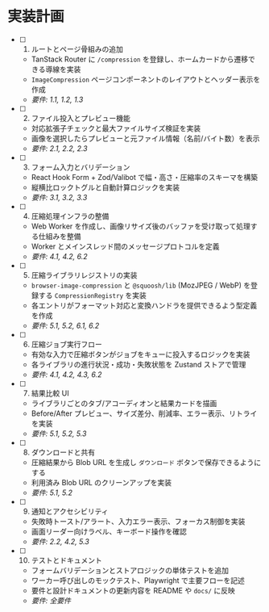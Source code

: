 # 実装計画

- [ ] 1. ルートとページ骨組みの追加
  - TanStack Router に `/compression` を登録し、ホームカードから遷移できる導線を実装
  - `ImageCompression` ページコンポーネントのレイアウトとヘッダー表示を作成
  - _要件: 1.1, 1.2, 1.3_

- [ ] 2. ファイル投入とプレビュー機能
  - 対応拡張子チェックと最大ファイルサイズ検証を実装
  - 画像を選択したらプレビューと元ファイル情報（名前/バイト数）を表示
  - _要件: 2.1, 2.2, 2.3_

- [ ] 3. フォーム入力とバリデーション
  - React Hook Form + Zod/Valibot で幅・高さ・圧縮率のスキーマを構築
  - 縦横比ロックトグルと自動計算ロジックを実装
  - _要件: 3.1, 3.2, 3.3_

- [ ] 4. 圧縮処理インフラの整備
  - Web Worker を作成し、画像リサイズ後のバッファを受け取って処理する仕組みを整備
  - Worker とメインスレッド間のメッセージプロトコルを定義
  - _要件: 4.1, 4.2, 6.2_

- [ ] 5. 圧縮ライブラリレジストリの実装
  - `browser-image-compression` と `@squoosh/lib` (MozJPEG / WebP) を登録する `CompressionRegistry` を実装
  - 各エントリがフォーマット対応と変換ハンドラを提供できるよう型定義を作成
  - _要件: 5.1, 5.2, 6.1, 6.2_

- [ ] 6. 圧縮ジョブ実行フロー
  - 有効な入力で圧縮ボタンがジョブをキューに投入するロジックを実装
  - 各ライブラリの進行状況・成功・失敗状態を Zustand ストアで管理
  - _要件: 4.1, 4.2, 4.3, 6.2_

- [ ] 7. 結果比較 UI
  - ライブラリごとのタブ/アコーディオンと結果カードを描画
  - Before/After プレビュー、サイズ差分、削減率、エラー表示、リトライを実装
  - _要件: 5.1, 5.2, 5.3_

- [ ] 8. ダウンロードと共有
  - 圧縮結果から Blob URL を生成し `ダウンロード` ボタンで保存できるようにする
  - 利用済み Blob URL のクリーンアップを実装
  - _要件: 5.1, 5.2_

- [ ] 9. 通知とアクセシビリティ
  - 失敗時トースト/アラート、入力エラー表示、フォーカス制御を実装
  - 画面リーダー向けラベル、キーボード操作を確認
  - _要件: 2.2, 4.2, 5.3_

- [ ] 10. テストとドキュメント
  - フォームバリデーションとストアロジックの単体テストを追加
  - ワーカー呼び出しのモックテスト、Playwright で主要フローを記述
  - 要件と設計ドキュメントの更新内容を README や `docs/` に反映
  - _要件: 全要件_

